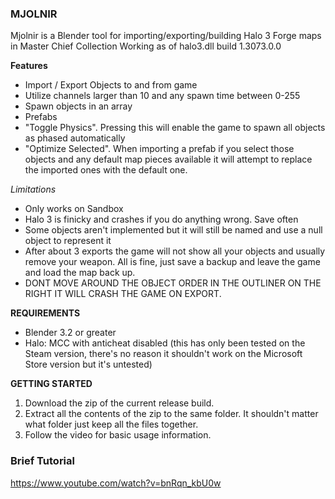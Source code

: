 ### MJOLNIR
Mjolnir is a Blender tool for importing/exporting/building Halo 3 Forge maps in Master Chief Collection
Working as of halo3.dll build 1.3073.0.0 

**Features**
- Import / Export Objects to and from game
- Utilize channels larger than 10 and any spawn time between 0-255
- Spawn objects in an array
- Prefabs
- "Toggle Physics". Pressing this will enable the game to spawn all objects as phased automatically
- "Optimize Selected". When importing a prefab if you select those objects and any default map pieces available it will attempt to replace the imported ones with the default one.

*Limitations*
- Only works on Sandbox
- Halo 3 is finicky and crashes if you do anything wrong. Save often
- Some objects aren't implemented but it will still be named and use a null object to represent it
- After about 3 exports the game will not show all your objects and usually remove your weapon. All is fine, just save a backup and leave the game and load the map back up.
- DONT MOVE AROUND THE OBJECT ORDER IN THE OUTLINER ON THE RIGHT IT WILL CRASH THE GAME ON EXPORT.

**REQUIREMENTS**
- Blender 3.2 or greater
- Halo: MCC with anticheat disabled (this has only been tested on the Steam version, there's no reason it shouldn't work on the Microsoft Store version but it's untested)

**GETTING STARTED**
1. Download the zip of the current release build.
2. Extract all the contents of the zip to the same folder. It shouldn't matter what folder just keep all the files together.
3. Follow the video for basic usage information.

### Brief Tutorial
https://www.youtube.com/watch?v=bnRqn_kbU0w
